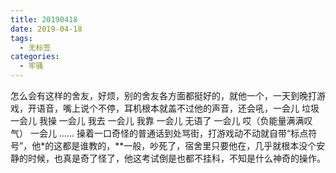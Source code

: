 ```yaml
---
title: 20190418
date: 2019-04-18
tags: 
  - 无标签
categories:
  - 牢骚
---
```

怎么会有这样的舍友，好烦，别的舍友各方面都挺好的，就他一个，一天到晚打游戏，开语音，嘴上说个不停，耳机根本就盖不过他的声音，还会吼，一会儿 垃圾 一会儿 我操 一会儿 我去 一会儿 我靠 一会儿 无语了 一会儿 哎（负能量满满叹气） 一会儿 …… 操着一口奇怪的普通话到处骂街，打游戏动不动就自带“标点符号”，他*的这都是谁教的，**一般，吵死了，宿舍里只要他在，几乎就根本没个安静的时候，也真是奇了怪了，他这考试倒是也都不挂科，不知是什么神奇的操作。